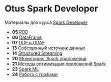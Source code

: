 # Otus Spark Developer

Материалы для курса [Spark Developer](https://otus.ru/lessons/spark/)

- **05** [RDD](lesson-05)
- **06** [DataFrame](lesson-06)
- **07** [UDF и UDAF](lesson-07)
- **13** [Собственный источник данных](lesson-13)
- **14** [Structured Streaming](lesson-14)
- **20** [Мониторинг Spark приложений](lesson-20)
- **21** [Методы оптимизации приложений Spark](lesson-21)
- **23** [Spark ML](lesson-23)
- **24** [Работа с графами](lesson-24)
